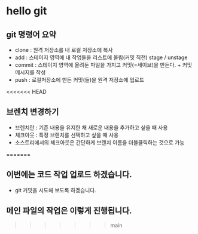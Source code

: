 # hello git

## git 명령어 요약

- clone : 원격 저장소를 내 로컬 저장소에 복사
- add : 스테이지 영역에 내 작업들을 리스트에 올림(커밋 직전) stage / unstage
- commit : 스테이지 영역에 올려둔 파일을 가지고 커밋(=세이브)을 만든다. + 커밋 메시지를 작성
- push : 로컬저장소에 만든 커밋(들)을 원격 저장소에 업로드

<<<<<<< HEAD
## 브렌치 변경하기

  - 브렌치란 : 기존 내용을 유지한 채 새로운 내용을 추가하고 싶을 때 사용
  - 체크아웃 : 특정 브렌치를 선택하고 싶을 때 사용
  - 소스트리에서의 체크아웃은 간단하게 브렌치 이름을 더블클릭하는 것으로 가능

  
=======
## 이번에는 코드 작업 업로드 하겠습니다.
 - git 커밋을 시도해 보도록 하겠습니다.

## 메인 파일의 작업은 이렇게 진행됩니다.
>>>>>>> main
